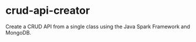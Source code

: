# crud-api-creator
Create a CRUD API from a single class using the Java Spark Framework and MongoDB.
